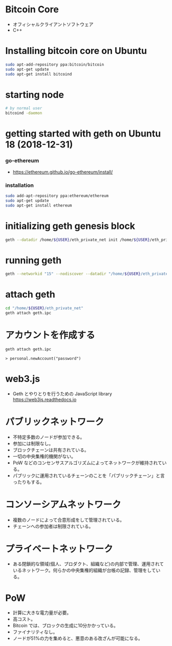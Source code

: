 # Bitcoin Core
- オフィシャルクライアントソフトウェア
- C++

# Installing bitcoin core on Ubuntu

```bash
sudo apt-add-repository ppa:bitcoin/bitcoin
sudo apt-get update
sudo apt-get install bitcoind
```

# starting node

```bash
# by normal user
bitcoind -daemon
```


# getting started with geth on Ubuntu 18 (2018-12-31)

### go-ethereum
* https://ethereum.github.io/go-ethereum/install/

### installation

```bash
sudo add-apt-repository ppa:ethereum/ethereum
sudo apt-get update
sudo apt-get install ethereum
```

# initializing geth genesis block

```bash
geth --datadir /home/${USER}/eth_private_net init /home/${USER}/eth_private_net/myGenesis.json
```

# running geth

```bash
geth --networkid "15" --nodiscover --datadir "/home/${USER}/eth_private_net" console 2>> /home/${USER}/eth_private_net/geth_err.log
```

# attach geth

```bash
cd "/home/${USER}/eth_private_net"
geth attach geth.ipc
```

# アカウントを作成する

```bash
geth attach geth.ipc
```
```geth
> personal.newAccount("password")
```

# web3.js

* Geth とやりとりを行うための JavaScript library
  https://web3js.readthedocs.io

# パブリックネットワーク
* 不特定多数のノードが参加できる。
* 参加には制限なし。
* ブロックチェーンは共有されている。
* 一切の中央集権的機関がない。
* PoW などのコンセンサスアルゴリズムによってネットワークが維持されている。
* パブリックに運用されているチェーンのことを「パブリックチェーン」と言ったりもする。

# コンソーシアムネットワーク
* 複数のノードによって合意形成をして管理されている。
* チェーンへの参加者は制限されている。

# プライベートネットワーク
* ある閉鎖的な領域(個人、プロダクト、組織など)の内部で管理、運用されているネットワーク。何らかの中央集権的組織が台帳の記録、管理をしている。

# PoW
* 計算に大きな電力量が必要。
* 高コスト。
* Bitcoin では、ブロックの生成に10分かかっている。
* ファイナリティなし。
* ノードが51%の力を集めると、悪意のある改ざんが可能になる。

